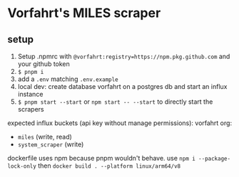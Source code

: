 # Vorfahrt's MILES scraper

## setup

1. Setup .npmrc with `@vorfahrt:registry=https://npm.pkg.github.com` and your github token
2. `$ pnpm i`
3. add a `.env` matching `.env.example`
4. local dev: create database vorfahrt on a postgres db and start an influx instance
5. `$ pnpm start --start` or `npm start -- --start` to directly start the scrapers

expected influx buckets (api key without manage permissions):
vorfahrt org:
- `miles` (write, read)
- `system_scraper` (write)

dockerfile uses npm because pnpm wouldn't behave. use `npm i --package-lock-only` then `docker build . --platform linux/arm64/v8`